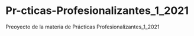# Pr-cticas-Profesionalizantes_1_2021
Preoyecto de la materia de Prácticas Profesionalizantes_1_2021
